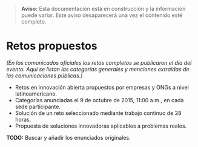 > **Aviso:** Esta documentación está en construcción y la información puede variar. Este aviso desaparecerá una vez el contenido esté completo.

# Retos propuestos

*(En los comunicados oficiales los retos completos se publicaron el día del evento. Aquí se listan las categorías generales y menciones extraídas de las comunicaciones públicas.)*

- Retos en innovación abierta propuestos por empresas y ONGs a nivel latinoamericano.
- Categorías anunciadas el 9 de octubre de 2015, 11:00 a.m., en cada sede participante.
- Solución de un reto seleccionado mediante trabajo continuo de 28 horas.
- Propuesta de soluciones innovadoras aplicables a problemas reales.

**TODO:** Buscar y añadir los enunciados originales.
